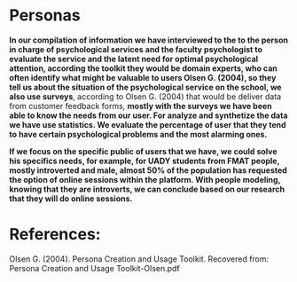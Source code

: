 # Personas

**In our compilation of information we have interviewed to the to the person in charge of psychological services and the faculty psychologist to evaluate the service and the latent need for optimal psychological attention, according the toolkit they would be domain experts, who can often identify what might be valuable to users Olsen G. (2004), so they tell us about the situation of the psychological service on the school, we also use surveys**, according to Olsen G. (2004) that would be deliver data from customer feedback forms, **mostly with the surveys we have been able to know the needs from our user. For analyze and synthetize the data we have use statistics. We evaluate the percentage of user that they tend to have certain psychological problems and the most alarming ones.**


**If we focus on the specific public of users that we have, we could solve his specifics needs, for example, for UADY students from FMAT people, mostly introverted and male, almost 50% of the population has requested the option of online sessions within the platform. With people modeling, knowing that they are introverts, we can conclude based on our research that they will do online sessions.**

# References:
Olsen G. (2004). Persona Creation and Usage Toolkit. Recovered from: Persona Creation and Usage Toolkit-Olsen.pdf 
